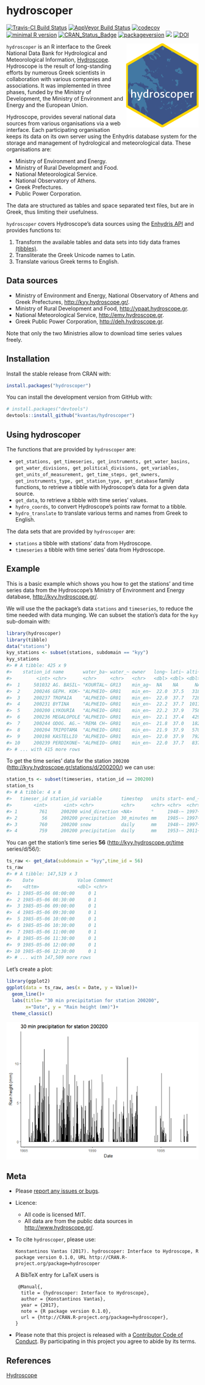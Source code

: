 hydroscoper
================

<!-- README.md is generated from README.Rmd. Please edit that file -->

[![Travis-CI Build
Status](https://travis-ci.org/kvantas/hydroscoper.svg?branch=master)](https://travis-ci.org/kvantas/hydroscoper)
[![AppVeyor Build
Status](https://ci.appveyor.com/api/projects/status/github/kvantas/hydroscoper?branch=master&svg=true)](https://ci.appveyor.com/project/kvantas/hydroscoper)
[![codecov](https://codecov.io/github/kvantas/hydroscoper/branch/master/graphs/badge.svg)](https://codecov.io/gh/kvantas/hydroscoper)
[![minimal R
version](https://img.shields.io/badge/R%3E%3D-3.4.0-6666ff.svg)](https://cran.r-project.org/)
[![CRAN\_Status\_Badge](http://www.r-pkg.org/badges/version/hydroscoper)](https://cran.r-project.org/package=hydroscoper)
[![packageversion](https://img.shields.io/badge/Package%20version-0.2.1-orange.svg?style=flat-square)](https://github.com/kvantas/hydroscoper)
[![](https://cranlogs.r-pkg.org/badges/grand-total/hydroscoper)](http://cran.rstudio.com/web/packages/hydroscoper/index.html)
[![DOI](https://zenodo.org/badge/114094911.svg)](https://zenodo.org/badge/latestdoi/114094911)

<img src="man/figures/hydroscoper_hex.png" align="right" height="220"/>

`hydroscoper` is an R interface to the Greek National Data Bank for
Hydrological and Meteorological Information,
[Hydroscope](http://www.hydroscope.gr/). Hydroscope is the result of
long-standing efforts by numerous Greek scientists in collaboration with
various companies and associations. It was implemented in three phases,
funded by the Ministry of Development, the Ministry of Environment and
Energy and the European Union.

Hydroscope, provides several national data sources from various
organisations via a web interface. Each participating organisation keeps
its data on its own server using the Enhydris database system for the
storage and management of hydrological and meteorological data. These
organisations are:

  - Ministry of Environment and Energy.
  - Ministry of Rural Development and Food.
  - National Meteorological Service.
  - National Observatory of Athens.
  - Greek Prefectures.
  - Public Power Corporation.

The data are structured as tables and space separated text files, but
are in Greek, thus limiting their usefulness.

`hydroscoper` covers Hydroscope’s data sources using the [Enhydris
API](http://enhydris.readthedocs.io/en/latest/index.html) and provides
functions to:

1.  Transform the available tables and data sets into tidy data frames
    [(tibbles)](http://tibble.tidyverse.org/).
2.  Transliterate the Greek Unicode names to Latin.
3.  Translate various Greek terms to English.

## Data sources

  - Ministry of Environment and Energy, National Observatory of Athens
    and Greek Prefectures, <http://kyy.hydroscope.gr/>.
  - Ministry of Rural Development and Food,
    <http://ypaat.hydroscope.gr>.
  - National Meteorological Service, <http://emy.hydroscope.gr>.
  - Greek Public Power Corporation, <http://deh.hydroscope.gr>.

Note that only the two Ministries allow to download time series values
freely.

## Installation

Install the stable release from CRAN with:

``` r
install.packages("hydroscoper")
```

You can install the development version from GitHub with:

``` r
# install.packages("devtools")
devtools::install_github("kvantas/hydroscoper")
```

## Using hydroscoper

The functions that are provided by `hydroscoper` are:

  - `get_stations, get_timeseries, get_instruments, get_water_basins,
    get_water_divisions, get_political_divisions, get_variables,
    get_units_of_measurement, get_time_steps, get_owners,
    get_instruments_type, get_station_type, get_database` family
    functions, to retrieve a tibble with Hydroscope’s data for a given
    data source.
  - `get_data`, to retrieve a tibble with time series’ values.  
  - `hydro_coords`, to convert Hydroscope’s points raw format to a
    tibble.
  - `hydro_translate` to translate various terms and names from Greek to
    English.

The data sets that are provided by `hydroscoper` are:

  - `stations` a tibble with stations’ data from Hydroscope.
  - `timeseries` a tibble with time series’ data from Hydroscope.

## Example

This is a basic example which shows you how to get the stations’ and
time series data from the Hydroscope’s Ministry of Environment and
Energy database, <http://kyy.hydroscope.gr/>.

We will use the the package’s data `stations` and `timeseries`, to
reduce the time needed with data munging. We can subset the station’s
data for the `kyy` sub-domain with:

``` r
library(hydroscoper)
library(tibble)
data("stations")
kyy_stations <- subset(stations, subdomain == "kyy")
kyy_stations
#> # A tibble: 425 x 9
#>    station_id name       water_ba~ water_~ owner   long~ lati~ alti~ subd~
#>         <int> <chr>      <chr>     <chr>   <chr>   <dbl> <dbl> <dbl> <chr>
#>  1     501032 AG. BASIL~ "KOURTAL~ GR13    min_ag~  NA    NA      NA kyy  
#>  2     200246 GEPH. KOK~ "ALPHEIO~ GR01    min_en~  22.0  37.5   318 kyy  
#>  3     200237 TROPAIA    "ALPHEIO~ GR01    min_en~  22.0  37.7   728 kyy  
#>  4     200231 BYTINA     "ALPHEIO~ GR01    min_en~  22.2  37.7  1011 kyy  
#>  5     200200 LYKOURIA   "ALPHEIO~ GR01    min_en~  22.2  37.9   758 kyy  
#>  6     200236 MEGALOPOLE "ALPHEIO~ GR01    min_en~  22.1  37.4   429 kyy  
#>  7     200244 ODOG. AG.~ "REMA CH~ GR01    min_en~  21.8  37.0   182 kyy  
#>  8     200204 TRIPOTAMA  "ALPHEIO~ GR01    min_en~  21.9  37.9   570 kyy  
#>  9     200198 KASTELLIO  "ALPHEIO~ GR01    min_en~  22.0  37.9   792 kyy  
#> 10     200239 PERDIKONE~ "ALPHEIO~ GR01    min_en~  22.0  37.7   837 kyy  
#> # ... with 415 more rows
```

To get the time series’ data for the station `200200`
(<http://kyy.hydroscope.gr/stations/d/200200/>) we can use:

``` r
station_ts <- subset(timeseries, station_id == 200200)
station_ts
#> # A tibble: 4 x 8
#>   timeser_id station_id variable       timestep   units start~ end_~ subd~
#>        <int>      <int> <chr>          <chr>      <chr> <chr>  <chr> <chr>
#> 1        761     200200 wind_direction <NA>       °     1948-~ 1997~ kyy  
#> 2         56     200200 precipitation  30_minutes mm    1985-~ 1997~ kyy  
#> 3        760     200200 snow           daily      mm    1948-~ 1997~ kyy  
#> 4        759     200200 precipitation  daily      mm    1953-~ 2011~ kyy
```

You can get the station’s time series **56**
(<http://kyy.hydroscope.gr/time> series/d/56/):

``` r
ts_raw <- get_data(subdomain = "kyy",time_id = 56)
ts_raw
#> # A tibble: 147,519 x 3
#>    Date                Value Comment
#>    <dttm>              <dbl> <chr>  
#>  1 1985-05-06 08:00:00     0 1      
#>  2 1985-05-06 08:30:00     0 1      
#>  3 1985-05-06 09:00:00     0 1      
#>  4 1985-05-06 09:30:00     0 1      
#>  5 1985-05-06 10:00:00     0 1      
#>  6 1985-05-06 10:30:00     0 1      
#>  7 1985-05-06 11:00:00     0 1      
#>  8 1985-05-06 11:30:00     0 1      
#>  9 1985-05-06 12:00:00     0 1      
#> 10 1985-05-06 12:30:00     0 1      
#> # ... with 147,509 more rows
```

Let’s create a plot:

``` r
library(ggplot2)
ggplot(data = ts_raw, aes(x = Date, y = Value))+
  geom_line()+
  labs(title= "30 min precipitation for station 200200",
       x="Date", y = "Rain height (mm)")+
  theme_classic()
```

![](man/figures/README-plot_time_series-1.png)<!-- -->

## Meta

  - Please [report any issues or
    bugs](https://github.com/kvantas/hydroscoper/issues).

  - Licence:
    
      - All code is licensed MIT.
      - All data are from the public data sources in
        <http://www.hydroscope.gr/>.

  - To cite `hydroscoper`, please
        use:
    
        Konstantinos Vantas (2017). hydroscoper: Interface to Hydroscope, R package version 0.1.0, URL http://CRAN.R-project.org/package=hydroscoper
    
    A BibTeX entry for LaTeX users is
    
    ``` 
     @Manual{,
      title = {hydroscoper: Interface to Hydroscope},
      author = {Konstantinos Vantas},
      year = {2017},
      note = {R package version 0.1.0},
      url = {http://CRAN.R-project.org/package=hydroscoper},
    }
    ```

  - Please note that this project is released with a [Contributor Code
    of Conduct](/CONDUCT.md). By participating in this project you agree
    to abide by its terms.

## References

[Hydroscope](http://www.hydroscope.gr/)
